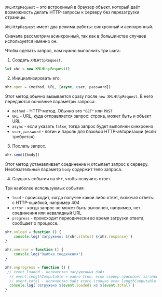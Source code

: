 `XMLHttpRequest` – это встроенный в браузер объект, который даёт возможность делать HTTP-запросы к серверу без перезагрузки страницы.

`XMLHttpRequest` имеет два режима работы: синхронный и асинхронный.

Сначала рассмотрим асинхронный, так как в большинстве случаев используется именно он.

Чтобы сделать запрос, нам нужно выполнить три шага:

1. Создать `XMLHttpRequest`.

```javascript
let xhr = new XMLHttpRequest()
```

2. Инициализировать его.

```javascript
xhr.open = (method, URL, [async, user, password])
```

Этот метод обычно вызывается сразу после `new XMLHttpRequest`. В него передаются основные параметры запроса:

* `method` - HTTP-метод. Обычно это `"GET"` или `POST`
* `URL` - URL, куда отправляется запрос: строка, может быть и объект URL.
* `async` - если указать `false`, тогда запрос будет выполнен синхронно
* `user`, `password` - логин и пароль для базовой HTTP-авторизации (если требуется)

3. Послать запрос.

```javascript
xhr.send([body])
```
Этот метод устанавливает соединение и отсылает запрос к серверу. Необязательный параметр `body` содержит тело запроса.

4. Слушать события на `xhr`, чтобы получить ответ.

Три наиболее используемых события:

* `load` - происходит, когда получен какой либо ответ, включая ответы с HTTP-ошибкой, например 404
* `error` - когда запрос не может быть выполнен, например, нет соединения или невалидный URL
* `progress` - происходит периодически во время загрузки ответа, сообщает о процессе.

```javascript
xhr.onload = function () {
    console.log(`Загружено: ${xhr.status} ${xhr.response}`)
}

xhr.onerror = function () {
    console.log("Ошибка соединения")
}

xhr.onprogress = function () {
 // event.loaded - количество загруженных байт
  // event.lengthComputable = равно true, если сервер присылает заголовок Content-Length
  // event.total - количество байт всего (только если lengthComputable равно true)
  console.log(`Загружено ${event.loaded} из ${event.total}`)
}
```